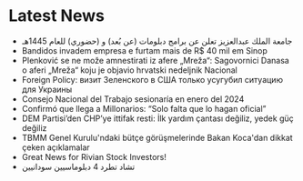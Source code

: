 # Latest News
-  جامعة الملك عبدالعزيز تعلن عن برامج دبلومات (عن بُعد) و (حضوري) للعام 1445هـ
-  Bandidos invadem empresa e furtam mais de R$ 40 mil em Sinop
-  Plenković se ne može amnestirati iz afere „Mreža“: Sagovornici Danasa o aferi „Mreža“ koju je objavio hrvatski nedeljnik Nacional
-  Foreign Policy: визит Зеленского в США только усугубил ситуацию для Украины
-  Consejo Nacional del Trabajo sesionaría en enero del 2024
-  Confirmó que llega a Millonarios: “Solo falta que lo hagan oficial”
-  DEM Partisi’den CHP’ye ittifak resti: İlk yardım çantası değiliz, yedek güç değiliz
-  TBMM Genel Kurulu'ndaki bütçe görüşmelerinde Bakan Koca'dan dikkat çeken açıklamalar
-  Great News for Rivian Stock Investors!
-  تشاد تطرد 4 دبلوماسيين سودانيين
